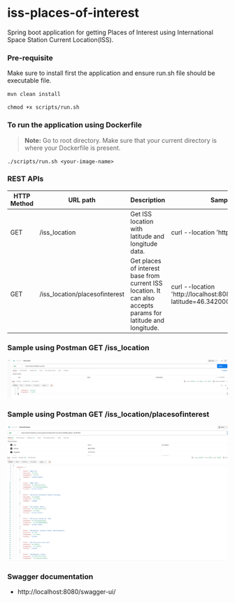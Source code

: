 # iss-places-of-interest
Spring boot application for getting Places of Interest using International Space Station Current Location(ISS). 

### Pre-requisite
Make sure to install first the application and ensure run.sh file should be executable file.
```
mvn clean install
```
```
chmod +x scripts/run.sh  
```

### To run the application using Dockerfile
> **Note:** Go to root directory. Make sure that your current directory is where your Dockerfile is present.

```shell
./scripts/run.sh <your-image-name>
```


### REST APIs

|HTTP Method | URL path | Description | Sample CURL command |
|------------ | -------------| -------------| -------------| 
GET|/iss_location|Get ISS location with latitude and longitude data.| curl --location 'http://localhost:8080/iss_location'
GET|/iss_location/placesofinterest|Get places of interest base from current ISS location. It can also accepts params for latitude and longitude.| curl --location 'http://localhost:8080/iss_location/placesofinterest?latitude=46.342000&longitude=-67.817000'

### Sample using Postman GET /iss_location
![img_2.png](img_2.png)

### Sample using Postman GET /iss_location/placesofinterest
![img_1.png](img_1.png)

### Swagger documentation
- http://localhost:8080/swagger-ui/
